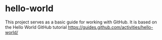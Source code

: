 # hello-world
This project serves as a basic guide for working with  GitHub. It is based on the Hello World GitHub tutorial   https://guides.github.com/activities/hello-world/
